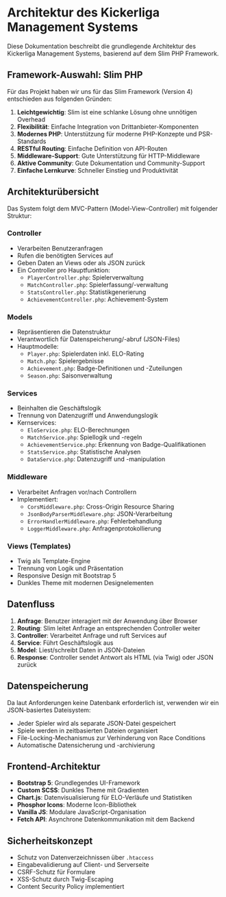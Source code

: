 # Architektur des Kickerliga Management Systems

Diese Dokumentation beschreibt die grundlegende Architektur des Kickerliga Management Systems, basierend auf dem Slim PHP Framework.

## Framework-Auswahl: Slim PHP

Für das Projekt haben wir uns für das Slim Framework (Version 4) entschieden aus folgenden Gründen:

1. **Leichtgewichtig**: Slim ist eine schlanke Lösung ohne unnötigen Overhead
2. **Flexibilität**: Einfache Integration von Drittanbieter-Komponenten
3. **Modernes PHP**: Unterstützung für moderne PHP-Konzepte und PSR-Standards
4. **RESTful Routing**: Einfache Definition von API-Routen
5. **Middleware-Support**: Gute Unterstützung für HTTP-Middleware
6. **Aktive Community**: Gute Dokumentation und Community-Support
7. **Einfache Lernkurve**: Schneller Einstieg und Produktivität

## Architekturübersicht

Das System folgt dem MVC-Pattern (Model-View-Controller) mit folgender Struktur:

### Controller

- Verarbeiten Benutzeranfragen
- Rufen die benötigten Services auf
- Geben Daten an Views oder als JSON zurück
- Ein Controller pro Hauptfunktion:
  - `PlayerController.php`: Spielerverwaltung
  - `MatchController.php`: Spielerfassung/-verwaltung
  - `StatsController.php`: Statistikgenerierung
  - `AchievementController.php`: Achievement-System

### Models

- Repräsentieren die Datenstruktur
- Verantwortlich für Datenspeicherung/-abruf (JSON-Files)
- Hauptmodelle:
  - `Player.php`: Spielerdaten inkl. ELO-Rating
  - `Match.php`: Spielergebnisse
  - `Achievement.php`: Badge-Definitionen und -Zuteilungen
  - `Season.php`: Saisonverwaltung

### Services

- Beinhalten die Geschäftslogik
- Trennung von Datenzugriff und Anwendungslogik
- Kernservices:
  - `EloService.php`: ELO-Berechnungen
  - `MatchService.php`: Spiellogik und -regeln
  - `AchievementService.php`: Erkennung von Badge-Qualifikationen
  - `StatsService.php`: Statistische Analysen
  - `DataService.php`: Datenzugriff und -manipulation

### Middleware

- Verarbeitet Anfragen vor/nach Controllern
- Implementiert:
  - `CorsMiddleware.php`: Cross-Origin Resource Sharing
  - `JsonBodyParserMiddleware.php`: JSON-Verarbeitung
  - `ErrorHandlerMiddleware.php`: Fehlerbehandlung
  - `LoggerMiddleware.php`: Anfragenprotokollierung

### Views (Templates)

- Twig als Template-Engine
- Trennung von Logik und Präsentation
- Responsive Design mit Bootstrap 5
- Dunkles Theme mit modernen Designelementen

## Datenfluss

1. **Anfrage**: Benutzer interagiert mit der Anwendung über Browser
2. **Routing**: Slim leitet Anfrage an entsprechenden Controller weiter
3. **Controller**: Verarbeitet Anfrage und ruft Services auf
4. **Service**: Führt Geschäftslogik aus
5. **Model**: Liest/schreibt Daten in JSON-Dateien
6. **Response**: Controller sendet Antwort als HTML (via Twig) oder JSON zurück

## Datenspeicherung

Da laut Anforderungen keine Datenbank erforderlich ist, verwenden wir ein JSON-basiertes Dateisystem:

- Jeder Spieler wird als separate JSON-Datei gespeichert
- Spiele werden in zeitbasierten Dateien organisiert
- File-Locking-Mechanismus zur Verhinderung von Race Conditions
- Automatische Datensicherung und -archivierung

## Frontend-Architektur

- **Bootstrap 5**: Grundlegendes UI-Framework
- **Custom SCSS**: Dunkles Theme mit Gradienten
- **Chart.js**: Datenvisualisierung für ELO-Verläufe und Statistiken
- **Phosphor Icons**: Moderne Icon-Bibliothek
- **Vanilla JS**: Modulare JavaScript-Organisation
- **Fetch API**: Asynchrone Datenkommunikation mit dem Backend

## Sicherheitskonzept

- Schutz von Datenverzeichnissen über `.htaccess`
- Eingabevalidierung auf Client- und Serverseite
- CSRF-Schutz für Formulare
- XSS-Schutz durch Twig-Escaping
- Content Security Policy implementiert 